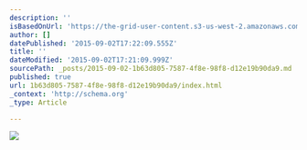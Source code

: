 ```yaml
---
description: ''
isBasedOnUrl: 'https://the-grid-user-content.s3-us-west-2.amazonaws.com/42e15877-2e85-4682-b060-4ff10b1c10f6.png'
author: []
datePublished: '2015-09-02T17:22:09.555Z'
title: ''
dateModified: '2015-09-02T17:21:09.999Z'
sourcePath: _posts/2015-09-02-1b63d805-7587-4f8e-98f8-d12e19b90da9.md
published: true
url: 1b63d805-7587-4f8e-98f8-d12e19b90da9/index.html
_context: 'http://schema.org'
_type: Article

---
```

![](https://the-grid-user-content.s3-us-west-2.amazonaws.com/42e15877-2e85-4682-b060-4ff10b1c10f6.png)